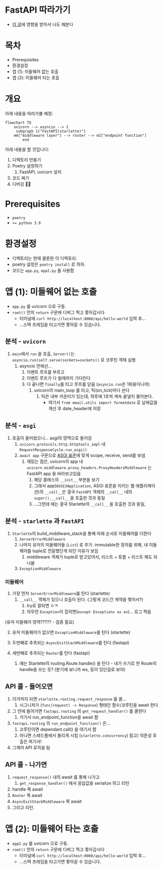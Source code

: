 # FastAPI 따라가기

- [이 글](https://rumbarum.oopy.io/post/examine-fastapi-handling-request-line-by-line-with-comment)에 영향을 받아서 나도 해본다

# 목차

- Prerequisites
- 환경설정
- 앱 (1): 미들웨어 없는 호출
- 앱 (2): 미들웨어 타는 호출

# 개요

아래 내용을 따라가볼 예정:

```mermaid
flowchart TD
	uvicorn --> asyncio --> 1
	 subgraph 1["FastAPI(starlette)"]
    mm["middleware layer"] --> router --> m2["endpoint function"]
		end
```

아래 내용을 할 것입니다:

1. 디렉토리 만들기
2. Poetry 설정하기
    1. FastAPI, uvicorn 설치
3. 코드 짜기
4. 디버깅 🐛🐝

# Prerequisites

- `poetry`
- `>= python 3.9`

# 환경설정

- 디렉토리는 현재 클론한 이 디렉토리.
- poetry 설정은 `poetry install` 로 하자.
- 코드는 `app.py`, `app2.py` 를 사용함

# 앱 (1): 미들웨어 없는 호출 

- `app.py` 를 uvicorn 으로 구동.
- `root()` 안의 `return` 구문에 디버그 찍고 쫓아갑시다
    - 터미널에 `curl http://localhost:8000/api/hello-world` 입력 후...
    - ...스택 프레임을 타고가면 쫓아갈 수 있습니다.

## 분석 - `uvicorn`

1. `main`에서 `run` 을 호출, `Server()`는 `asyncio.run(self.serve(sockets=sockets))` 로 코루틴 객체 실행
    1. asyncio 안에선...
        1. 이벤트 루프를 부르고
        2. 이벤트 루프가 다 될때까지 기다린다
        3. 다 끝나면 `finally`를 타고 루프를 닫음 (`asyncio.run`은 1회용이니까)
            1. uvicorn의 main_loop 를 타고, 틱(on_tick)마다 쉰다
                1. 틱은 내부 카운터가 있는데, 하루에 1초씩 계속 끝낼지 물어본다.
                    - 여기서 `from email.utils import formatdate` 로 날짜값을 계산 후 date_header에 저장

## 분석 - `asgi`

1. 호출이 들어왔으니... asgi의 영역으로 들어감
    1. `uvicorn.protocols.http.httptools_impl` 내 `RequestResponseCycle.run_asgi()`
    2. `await app` 구문으로 [ASGI 표준](https://asgi.readthedocs.io/en/latest/specs/main.html#applications)에 맞게 scope, receive, send를 보냄
        1. 재밌는 점은, uvicorn의 app 내 `uvicorn.middleware.proxy_headers.ProxyHeadersMiddleware` 는 FastAPI app 을 바라보고있음
            1. 해당 클래스의 `__init__` 부분을 보기
            2. 그래서 app(`ASGI3Application`, ASGI 표준을 지키는 웹 애플리케이션)의 `__call__`은 결국 `FastAPI` 객체의 `__call__` 내의 `super().__call__` 을 호출한 것과 동일
            3. ...그런데 얘는 결국 Starlette의 `__call__` 을 호출한 것과 동일, 

## 분석 - `starlette` 과 `FastAPI`

1. `Starlette`의 build_middlware_stack을 통해 아래 순서로 미들웨어를 더한다
    1. `ServerErrorMiddleware`
    2. 나머지 유저의 미들웨어들 (`List`) 로 추가. immutable한 정의를 위해, 내 미들웨어를 tuple로 전달했던게 되던 이유가 보임
        1. middleware 객체가 tuple로 받고있어서, 리스트 + 튜플 + 리스트 해도 되나봄
    3. `ExceptionMiddleware`

### 미들웨어

1. 가장 먼저 `ServerErrorMiddleware`를 탄다 (starlette)
     1. `__call__` 객체가 있으니 호출이 된다. (그렇게 코드간 계약을 맺어서?)
        1. try로 잘되면 ㅇㅋ
        2. 아무런 `Exception`이 잡히면(`except Exceptions as ex`)... 로그 찍음

(유저 미들웨어 영역????? - 검증 필요)

2. 유저 미들웨어가 없으면 `ExceptionMiddleware`를 탄다 (starlette)

3. 두번째로 추측되는 `AsyncExitStackMiddleware`를 탄다 (fastapi)
4. 세번째로 추측되는 `Router`를 탄다 (fastapi)
    1. 얘는 Starlette의 routing.Route.handle() 을 탄다 - 내가 쓰기로 한 Route의 handle을 쓰는 듯? (분기에 보니까 ws, 등이 있던걸로 보아)

## API 콜 - 들어오면

1. 이거까지 되면 `starlette.routing.request_response` 를 콜...
    1. 시그니처가 (`func(request) -> Response`) 형태인 함수/코루틴을 await 한다
2. 그 안에 들어가면 `fastapi.routing` 의 `get_request_handler()` 를 콜한다
    1. 거기서 run_endpoint_function을 await 함
3. `fastapi.routing` 의 `run_endpoint_function()` 은...
    1. 코루틴이면 dependant.call() 을 여기서 함
    2. 아니면 스레드풀에서 돌리게 시킴 (`starlette.concurrency`)
    참고) 의존성 호출은 여기서!
4. 그제야 API 로직을 탐

## API 콜 - 나가면

1. `request_response()` 내의 await 를 통해 나가고
    1. `get_response_handler()` 에서 응답값을 serialize 하고 리턴
2. handle 쪽 await
3. `Router` 쪽 await
4. `AsyncExitStackMiddleware` 쪽 await
5. 그리고 리턴.

# 앱 (2): 미들웨어 타는 호출 

- `app2.py` 를 uvicorn 으로 구동.
- `root()` 안의 `return` 구문에 디버그 찍고 쫓아갑시다
    - 터미널에 `curl http://localhost:8000/api/hello-world` 입력 후...
    - ...스택 프레임을 타고가면 쫓아갈 수 있습니다.
